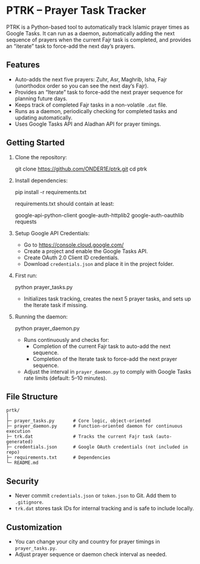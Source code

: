 # PTRK – Prayer Task Tracker

PTRK is a Python-based tool to automatically track Islamic prayer times as Google Tasks.
It can run as a daemon, automatically adding the next sequence of prayers when the current Fajr task is completed,
and provides an “iterate” task to force-add the next day’s prayers.

Features
--------
- Auto-adds the next five prayers: Zuhr, Asr, Maghrib, Isha, Fajr (unorthodox order so you can see the next day’s Fajr).
- Provides an “Iterate” task to force-add the next prayer sequence for planning future days.
- Keeps track of completed Fajr tasks in a non-volatile `.dat` file.
- Runs as a daemon, periodically checking for completed tasks and updating automatically.
- Uses Google Tasks API and Aladhan API for prayer timings.

Getting Started
---------------

1. Clone the repository:

    git clone https://github.com/ONDER1E/ptrk.git
    cd ptrk

2. Install dependencies:

    pip install -r requirements.txt

   requirements.txt should contain at least:

    google-api-python-client
    google-auth-httplib2
    google-auth-oauthlib
    requests

3. Setup Google API Credentials:

   - Go to https://console.cloud.google.com/
   - Create a project and enable the Google Tasks API.
   - Create OAuth 2.0 Client ID credentials.
   - Download `credentials.json` and place it in the project folder.

4. First run:

    python prayer_tasks.py

   - Initializes task tracking, creates the next 5 prayer tasks, and sets up the Iterate task if missing.

5. Running the daemon:

    python prayer_daemon.py

   - Runs continuously and checks for:
     - Completion of the current Fajr task to auto-add the next sequence.
     - Completion of the Iterate task to force-add the next prayer sequence.
   - Adjust the interval in `prayer_daemon.py` to comply with Google Tasks rate limits (default: 5–10 minutes).

File Structure
--------------
```
prtk/
│
├─ prayer_tasks.py       # Core logic, object-oriented
├─ prayer_daemon.py      # Function-oriented daemon for continuous execution
├─ trk.dat               # Tracks the current Fajr task (auto-generated)
├─ credentials.json      # Google OAuth credentials (not included in repo)
├─ requirements.txt      # Dependencies
└─ README.md
```

Security
--------
- Never commit `credentials.json` or `token.json` to Git. Add them to `.gitignore`.
- `trk.dat` stores task IDs for internal tracking and is safe to include locally.

Customization
-------------
- You can change your city and country for prayer timings in `prayer_tasks.py`.
- Adjust prayer sequence or daemon check interval as needed.
